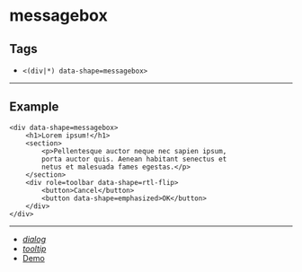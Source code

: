 # messagebox

## Tags

- `<(div|*) data-shape=messagebox>`

---

## Example

```
<div data-shape=messagebox>
    <h1>Lorem ipsum!</h1>
    <section>
        <p>Pellentesque auctor neque nec sapien ipsum,
        porta auctor quis. Aenean habitant senectus et
        netus et malesuada fames egestas.</p>
    </section>
    <div role=toolbar data-shape=rtl-flip>
        <button>Cancel</button>
        <button data-shape=emphasized>OK</button>
    </div>
</div>
```

---

- _[dialog](../dialog/README.md)_
- _[tooltip](../tooltip/README.md)_
- [Demo](https://axtk.me/x/web_essentials#messagebox)
